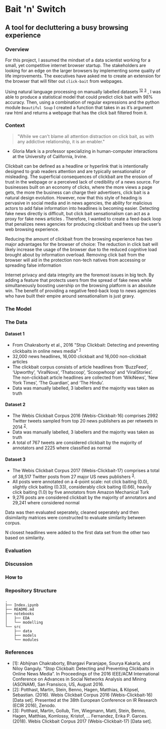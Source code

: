 # Bait 'n' Switch
## A tool for decluttering a busy browsing experience

### Overview

For this project, I assumed the mindset of a data scientist working for a small, yet competitive internet browser startup. The stakeholders are looking for an edge on the larger browsers by implementing some quality of life improvements. The executives have asked me to create an extension for the browser that will filter out `click-bait` from webpages.

Using natural language processing on manually labelled datasets <sup>[1](#myfootnote1)</sup><sup>[2](#dataset2)</sup> <sup>[3](#dataset3)</sup> , I was able to produce a statistical model that could predict click bait with 98% accuracy. Then, using a combination of regular expressions and the python module `Beautiful Soup` I created a function that takes in as it’s argument raw html and returns a webpage that has the click bait filtered from it.


### Context
> "While we can't blame all attention distraction on click bait,
> as with any addictive relationship,
> it is an enabler."
- Gloria Mark is a professor specializing in human-computer interactions at the University of California, Irvine.

Clickbait can be defined as a headline or hyperlink that is intentionally designed to grab 
readers attention and are typically sensationalist or misleading. The superficial consequences of clickbait are the erosion of trust in the webpage or a perceived lack of credibility of a news source. For businesses built on an economy of clicks, where the more views a page gets, the more the business can charge their advertisers, click bait is a natural design evolution. However, now that this style of heading is pervasive in social media and in news agencies, the ability for malicious actors to add false information into headlines is becoming easier. Detecting fake news directly is difficult, but click bait sensationalism can act as a proxy for fake news articles . Therefore, I wanted to create a feed-back loop that penalizes news agencies for producing clickbait and frees up the user’s web browsing experience.

Reducing the amount of clickbait from the browsing experience has two major advantages for the browser of choice: 
The reduction in click bait will likely increase the usage of the browser due to the reduced cognitive load brought about by information overload.
Removing click bait from the browser will aid in the protection non-tech natives from accessing or spreading false information  

Internet privacy and data integrity are the foremost issues in big tech. By adding a feature that protects users from the spread of fake news while simultaneously boosting usership on the browsing platform is an absolute win. The benefit of providing a negative feed-back loop to news agencies who have built their empire around sensationalism is just gravy. 

### The Model

### The Data

#### Dataset 1
 - From Chakraborty et al., 2016 "Stop Clickbait: Detecting and preventing clickbaits in online news media" <sup>[1](#dataset1)</sup>
 - 32,000 news headlines, 16,000 clickbait and 16,000 non-clickbait articles
 -  The clickbait corpus consists of article headlines from ‘BuzzFeed’, ‘Upworthy’, ‘ViralNova’, ‘Thatscoop’, ‘Scoopwhoop’ and ‘ViralStories’. The non-clickbait article headlines are collected from ‘WikiNews’, ’New York Times’, ‘The Guardian’, and ‘The Hindu’.
 - Data was manually labelled, 3 labellers and the majority was taken as truth

#### Dataset 2
- The Webis Clickbait Corpus 2016 (Webis-Clickbait-16) comprises 2992 Twitter tweets sampled from top 20 news publishers as per retweets in 2014 <sup>[2](#dataset2)</sup>.
-  Data was manually labelled, 3 labellers and the majority was taken as truth
- A total of 767 tweets are considered clickbait by the majority of annotators and 2225 where classified as normal

#### Dataset 3

- The Webis Clickbait Corpus 2017 (Webis-Clickbait-17) comprises a total of 38,517 Twitter posts from 27 major US news publishers <sup>[3](#dataset3)</sup>. 
- All posts were annotated on a 4-point scale: not click baiting (0.0), slightly click baiting (0.33), considerably click baiting (0.66), heavily click baiting (1.0) by five annotators from Amazon Mechanical Turk
- 9,276 posts are considered clickbait by the majority of annotators and 29,241 where considered normal

Data was then evaluated seperately, cleaned seperately and then disimilarity matrices were constructed to evaluate similarity between corpus. 

N closest headlines were added to the first data set from the other two based on similarity.

### Evaluation


### Discussion


### How to


### Repository Structure
```
.
├── Index.ipynb
├── README.md
├── notebooks
│   ├── EDA
│   └── modelling
└── src
    ├── data
    ├── models
    └── modules
```
### References
- <a name="dataset1">[1]</a>: Abhijnan Chakraborty, Bhargavi Paranjape, Sourya Kakarla, and Niloy Ganguly. "Stop Clickbait: Detecting and Preventing Clickbaits in Online News Media”. In Proceedings of the 2016 IEEE/ACM International Conference on Advances in Social Networks Analysis and Mining (ASONAM), San Fransisco, US, August 2016.
- <a name="dataset2">[2]</a>:  Potthast, Martin, Stein, Benno, Hagen, Matthias, & Köpsel, Sebastian. (2016). Webis Clickbait Corpus 2016 (Webis-Clickbait-16) [Data set]. Presented at the 38th European Conference on IR Research (ECIR 2016), Zenodo.
- <a name="dataset3">[3]</a>: Potthast, Martin, Gollub, Tim, Wiegmann, Matti, Stein, Benno, Hagen, Matthias, Komlossy, Kristof, … Fernandez, Erika P. Garces. (2018). Webis Clickbait Corpus 2017 (Webis-Clickbait-17) [Data set].

